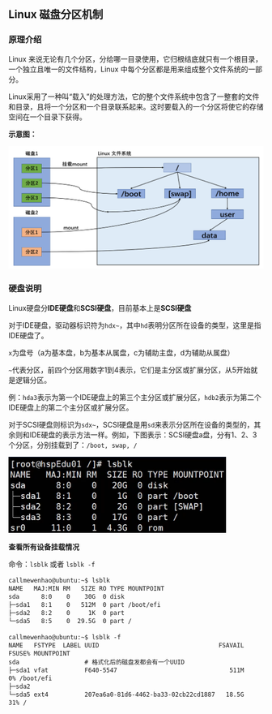 ## Linux 磁盘分区机制

### 原理介绍

Linux 来说无论有几个分区，分给哪一目录使用，它归根结底就只有一个根目录，一个独立且唯一的文件结构，Linux 中每个分区都是用来组成整个文件系统的一部分。

Linux采用了一种叫“载入”的处理方法，它的整个文件系统中包含了一整套的文件和目录，且将一个分区和一个目录联系起来。这时要载入的一个分区将使它的存储空间在一个目录下获得。

**示意图：**

<p align="center"> <img src="images/挂载1.png"> </p>

### 硬盘说明

Linux硬盘分**IDE硬盘**和**SCSI硬盘**，目前基本上是**SCSI硬盘**

对于IDE硬盘，驱动器标识符为`hdx~`，其中`hd`表明分区所在设备的类型，这里是指IDE硬盘了。

`x`为盘号（a为基本盘，b为基本从属盘，c为辅助主盘，d为辅助从属盘）

`~`代表分区，前四个分区用数字1到4表示，它们是主分区或扩展分区，从5开始就是逻辑分区。

例：`hda3`表示为第一个IDE硬盘上的第三个主分区或扩展分区，`hdb2`表示为第二个IDE硬盘上的第二个主分区或扩展分区。

对于SCSI硬盘则标识为`sdx~`，SCSI硬盘是用`sd`来表示分区所在设备的类型的，其余则和IDE硬盘的表示方法一样。例如，下图表示：SCSI硬盘a盘，分有1、2、3个分区，分别挂载到了：`/boot, swap, / `

<img src="/images/挂载示意.png" height=150>

**查看所有设备挂载情况**

命令：`lsblk` 或者 `lsblk -f`

```shell
callmewenhao@ubuntu:~$ lsblk
NAME   MAJ:MIN RM   SIZE RO TYPE MOUNTPOINT
sda      8:0    0    30G  0 disk
├─sda1   8:1    0   512M  0 part /boot/efi
├─sda2   8:2    0     1K  0 part
└─sda5   8:5    0  29.5G  0 part /

callmewenhao@ubuntu:~$ lsblk -f
NAME   FSTYPE  LABEL UUID                                 FSAVAIL FSUSE% MOUNTPOINT
sda                  # 格式化后的磁盘发都会有一个UUID 
├─sda1 vfat          F640-5547                               511M     0% /boot/efi
├─sda2
└─sda5 ext4          207ea6a0-81d6-4462-ba33-02cb22cd1887   18.5G    31% /
```

